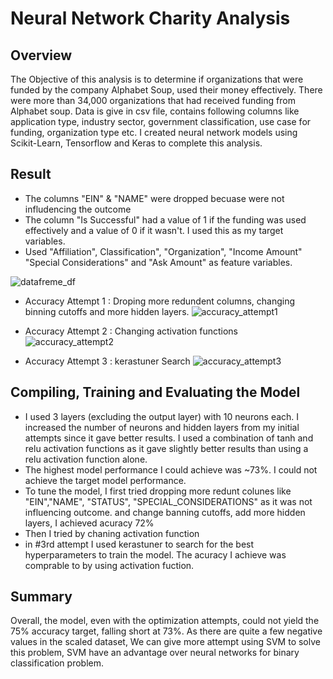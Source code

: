 # Neural Network Charity Analysis

## Overview

The Objective of this analysis is to determine if organizations that were funded by the company Alphabet Soup, used their money effectively. There were more than 34,000 organizations that had received funding from Alphabet soup. Data is give in csv file, contains following columns like application type, industry sector, government classification, use case for funding, organization type etc. I created neural network models using Scikit-Learn, Tensorflow and Keras to complete this analysis.

## Result

* The columns "EIN" & "NAME" were dropped becuase were not infludencing the outcome
* The column "Is Successful" had a value of 1 if the funding was used effectively and a value of 0 if it wasn't. I used this as my target variables.
* Used "Affiliation", Classification", "Organization", "Income Amount" "Special Considerations" and "Ask Amount" as feature variables.

![datafreme_df](https://user-images.githubusercontent.com/91766890/155928957-1e430ff5-4449-4fca-bd35-9102b59649ba.png)

* Accuracy Attempt 1 : Droping more redundent columns,  changing binning cutoffs and more hidden layers.
  ![accuracy_attempt1](https://user-images.githubusercontent.com/91766890/155931189-4671581e-a6e6-487d-99d2-1726da0f4af4.png)

* Accuracy Attempt 2 : Changing activation functions
  ![accuracy_attempt2](https://user-images.githubusercontent.com/91766890/155931203-64a9cfe4-46e6-48f3-917b-813d20012839.png)

* Accuracy Attempt 3 : kerastuner Search 
  ![accuracy_attempt3](https://user-images.githubusercontent.com/91766890/155931214-a9421307-59e8-4f38-b8ad-ff1def7355f7.png)


## Compiling, Training and Evaluating the Model
* I used 3 layers (excluding the output layer) with 10 neurons each. I increased the number of neurons and hidden layers from my initial attempts since it gave better results. I used a combination of tanh and relu activation functions as it gave slightly better results than using a relu activation function alone.
* The highest model performance I could achieve was ~73%. I could not achieve the target model performance.
* To tune the model, I first tried dropping more redunt colunes like "EIN","NAME", "STATUS", "SPECIAL_CONSIDERATIONS" as it was not influencing outcome. and change banning cutoffs, add more hidden layers, I achieved acuracy 72%
* Then I tried by chaning activation function
* in #3rd attempt I used kerastuner to search for the best hyperparameters to train the model. The acuracy I achieve was comprable to by using activation fuction.

## Summary

Overall, the model, even with the optimization attempts, could not yield the 75% accuracy target, falling short at 73%. As there are quite a few negative values in the scaled dataset, We can give more attempt using SVM to solve this problem, SVM have an advantage over neural networks for binary classification problem.

